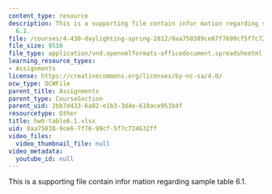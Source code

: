 ```yaml
---
content_type: resource
description: This is a supporting file contain infor mation regarding sample table
  6.1.
file: /courses/4-430-daylighting-spring-2012/0aa750389ce67f7699cf5f7c724632ff_hw6-table6.1.xlsx
file_size: 9516
file_type: application/vnd.openxmlformats-officedocument.spreadsheetml.sheet
learning_resource_types:
- Assignments
license: https://creativecommons.org/licenses/by-nc-sa/4.0/
ocw_type: OCWFile
parent_title: Assignments
parent_type: CourseSection
parent_uid: 2bb7d433-6a82-e1b3-3d4e-610ace951b4f
resourcetype: Other
title: hw6-table6.1.xlsx
uid: 0aa75038-9ce6-7f76-99cf-5f7c724632ff
video_files:
  video_thumbnail_file: null
video_metadata:
  youtube_id: null
---
```

This is a supporting file contain infor mation regarding sample table 6.1.